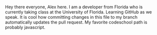 Hey there everyone, Alex here. I am a developer from Florida who is currently taking class at the University of Florida. Learning GitHub as we speak. It is cool how committing changes in this file to my branch automatically updates the pull request. My favorite codeschool path is probably javascript.
